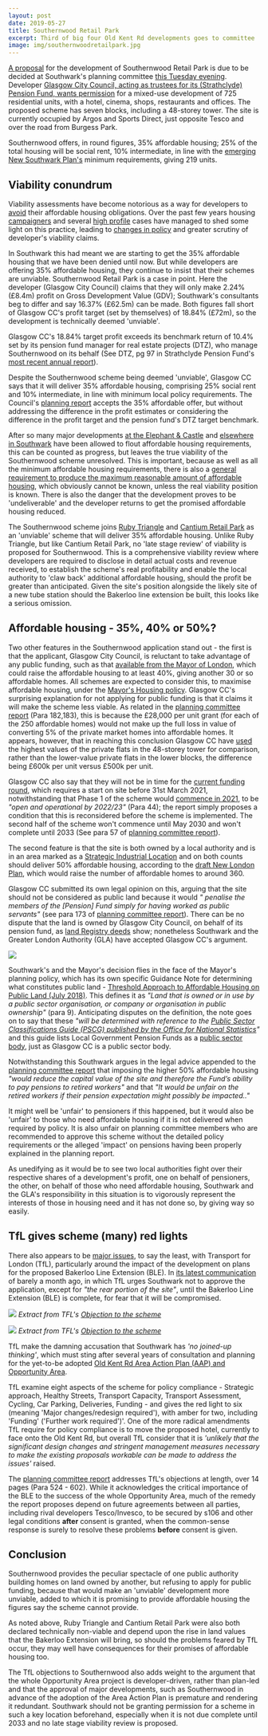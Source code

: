 ```yaml
---
layout: post
date: 2019-05-27
title: Southernwood Retail Park
excerpt: Third of big four Old Kent Rd developments goes to committee 
image: img/southernwoodretailpark.jpg
---
```

[A proposal](https://planning.southwark.gov.uk/online-applications/applicationDetails.do?activeTab=externalDocuments&keyVal=_STHWR_DCAPR_9580625) for the development of Southernwood Retail Park is due to be decided at Southwark's planning committee [this Tuesday evening](https://moderngov.southwark.gov.uk/ieListDocuments.aspx?CId=119&MId=6489&Ver=4). Developer [Glasgow City Council, acting as trustees for its (Strathclyde) Pension Fund, wants permission](https://planbuild.southwark.gov.uk/documents/?GetDocument=%7b%7b%7b!KrRBUGorCJrSgSs6BtYYVw%3d%3d!%7d%7d%7d) for a mixed-use development of 725 residential units, with a hotel, cinema, shops, restaurants and offices.  The proposed scheme has seven blocks, including a 48-storey tower.  The site is currently occupied by Argos and Sports Direct, just opposite Tesco and over the road from Burgess Park. 


Southernwood offers, in round figures, 35% affordable housing; 25% of the total housing will be social rent, 10% intermediate, in line with the [emerging New Southwark Plan's](https://www.southwark.gov.uk/planning-and-building-control/planning-policy-and-transport-policy/development-plan/local-plan?chapter=4) minimum requirements, giving 219 units.

## Viability conundrum

Viability assessments have become notorious as a way for developers to [avoid](https://england.shelter.org.uk/__data/assets/pdf_file/0010/1434439/2017.11.01_Slipping_through_the_loophole.pdf) their affordable housing obligations.  Over the past few years housing [campaigners](/viability-assessments) and several [high profile](https://www.theguardian.com/cities/2015/jun/25/london-developers-viability-planning-affordable-social-housing-regeneration-oliver-wainwright) cases have managed to shed some light on this practice, leading to [changes in policy](https://www.insidehousing.co.uk/home/home/london-borough-makes-viability-assessments-public-54133) and greater scrutiny of developer's viability claims.

In Southwark this had meant we are starting to get the 35% affordable housing that we have been denied until now.  But while developers are offering 35% affordable housing, they continue to insist that their schemes are unviable.  Southernwood Retail Park is a case in point.  Here the developer (Glasgow City Council) claims that they will only make 2.24% (£8.4m) profit on Gross Development Value (GDV); Southwark's consultants beg to differ and say 16.37% (£62.5m) can be made.  Both figures fall short of Glasgow CC's profit target (set by themselves) of 18.84% (£72m), so the development is technically deemed 'unviable'. 

Glasgow CC's 18.84% target profit exceeds its benchmark return of 10.4% set by its pension fund manager for real estate projects (DTZ), who manage Southernwood on its behalf (See DTZ, pg 97 in Strathclyde Pension Fund's [most recent annual report](https://www.spfo.org.uk/CHttpHandler.ashx?id=42886&p=0)).

Despite the Southernwood scheme being deemed 'unviable', Glasgow CC says that it will deliver 35% affordable housing, comprising 25% social rent and 10% intermediate, in line with minimum local policy requirements. The Council's [planning report](https://moderngov.southwark.gov.uk/documents/s82616/Report%20Southernwood%20Retail%20Park%202%20Humphrey%20Street%20London%20SE1%205JJ.pdf) accepts the 35% affordable offer, but without addressing the difference in the profit estimates or considering the difference in the profit target and the pension fund's DTZ target benchmark.

After so many major developments [at the Elephant & Castle](https://35percent.org/ivorytowers.html) and [elsewhere in Southwark](https://35percent.org/major-schemes) have been allowed to flout affordable housing requirements, this can be counted as progress, but leaves the true viability of the Southernwood scheme unresolved.  This is important, because as well as all the minimum affordable housing requirements, there is also a [general requirement to produce the maximum reasonable amount of affordable housing](https://www.london.gov.uk/what-we-do/planning/london-plan/current-london-plan/london-plan-chapter-3/policy-312-negotiating), which obviously cannot be known, unless the real viability position is known.  There is also the danger that the development proves to be 'undeliverable' and the developer returns to get the promised affordable housing reduced.

The Southernwood scheme joins [Ruby Triangle](https://35percent.org/2018-10-08-ruby-triangle-goes-to-committee/) and [Cantium Retail Park](https://www.southwarknews.co.uk/news/old-kent-road-cantium-plans-approved/) as an 'unviable' scheme that will deliver 35% affordable housing.  Unlike Ruby Triangle, but like Cantium Retail Park, no 'late stage review' of viability is proposed for Southernwood. This is a comprehensive viability review where developers are required to disclose in detail actual costs and revenue received, to establish the scheme's real profitability and enable the local authority to 'claw back' additional affordable housing, should the profit be greater than anticipated.  Given the site's position alongside the likely site of a new tube station should the Bakerloo line extension be built, this looks like a serious omission.

## Affordable housing - 35%, 40% or 50%?
Two other features in the Southernwood application stand out - the first is that the applicant, Glasgow City Council, is reluctant to take advantage of any public funding, such as that [available from the Mayor of London](https://www.london.gov.uk/file/11941201), which could raise the affordable housing to at least 40%, giving another 30 or so affordable homes.  All schemes are expected to consider this, to maximise affordable housing, under the [Mayor's Housing policy](https://www.london.gov.uk/sites/default/files/ah_viability_spg_20170816.pdf).  Glasgow CC's surprising explanation for not applying for public funding is that it claims it will make the scheme less viable.  As related in the [planning committee report](https://moderngov.southwark.gov.uk/documents/s82616/Report%20Southernwood%20Retail%20Park%202%20Humphrey%20Street%20London%20SE1%205JJ.pdf) (Para 182,183), this is because the £28,000 per unit grant (for each of the 250 affordable homes) would not make up the full loss in value of converting 5% of the private market homes into affordable homes. It appears, however, that in reaching this conclusion Glasgow CC have [used](https://planbuild.southwark.gov.uk/documents/?GetDocument=%7b%7b%7b!usFYGB9yhRh95Q0p6tmP8g%3d%3d!%7d%7d%7d) the highest values of the private flats in the 48-storey tower for comparison, rather than the lower-value private flats in the lower blocks, the difference being £600k per unit versus £500k per unit.

Glasgow CC also say that they will not be in time for the [current funding round](https://www.london.gov.uk/file/11941201), which requires a start on site before 31st March 2021, notwithstanding that Phase 1 of the scheme would [commence in 2021](https://planbuild.southwark.gov.uk/documents/?GetDocument=%7b%7b%7b!Z%2fngWgPScvw3gDPzmFkc8A%3d%3d!%7d%7d%7d), to be _"open and operational by 2022/23"_ (Para 44); the report simply proposes a condition that this is reconsidered before the scheme is implemented. The second half of the scheme won't commence until May 2030 and won't complete until 2033 (See para 57 of [planning committee report](https://moderngov.southwark.gov.uk/documents/s82616/Report%20Southernwood%20Retail%20Park%202%20Humphrey%20Street%20London%20SE1%205JJ.pdf)).

The second feature is that the site is both owned by a local authority and is in an area marked as a [Strategic Industrial Location](https://www.london.gov.uk/what-we-do/planning/london-plan/new-london-plan/draft-new-london-plan/chapter-6-economy/policy-e5-strategic-industrial-locations-sil) and on both counts should deliver 50% affordable housing, according to the [draft New London Plan](https://www.london.gov.uk/what-we-do/planning/london-plan/new-london-plan/draft-new-london-plan/chapter-4-housing/policy-h6-threshold-approach-applications), which would raise the number of affordable homes to around 360.

Glasgow CC submitted its own legal opinion on this, arguing that the site should not be considered as public land because it would _" penalise  the  members  of  the  [Pension] Fund  simply  for  having worked as public servants"_ (see para 173 of [planning committee report](https://moderngov.southwark.gov.uk/documents/s82616/Report%20Southernwood%20Retail%20Park%202%20Humphrey%20Street%20London%20SE1%205JJ.pdf)). There can be no dispute that the land is owned by Glasgow City Council, on behalf of its pension fund, as [land Registry deeds](35percent.org/lrdeeds/SouthernwoodRetailPark.pdf) show; nonetheless Southwark and the Greater London Authority (GLA) have accepted Glasgow CC's argument. 


![](https://35percent.org/img/SouthernwoodRetailParkdeeds.png)

Southwark's and the Mayor's decision flies in the face of the Mayor's planning policy, which has its own specific Guidance Note for determining what constitutes public land - [Threshold Approach to Affordable Housing on Public Land (July 2018)](https://www.london.gov.uk/sites/default/files/practice_note_on_threshold_approach_to_affordable_housing_on_public_land_july_2018.pdf).  This defines it as _"Land that is owned or in use by a public sector organisation, or company or organisation in public ownership"_ (para 9).  Anticipating disputes on the definition, the note goes on to say that these _"will be determined with reference to the [Public Sector Classifications Guide (PSCG) published by the Office for National Statistics](https://www.ons.gov.uk/economy/nationalaccounts/uksectoraccounts/datasets/publicsectorclassificationguide)"_
and this guide lists Local Government Pension Funds as a [public sector body](https://www.ons.gov.uk/methodology/classificationsandstandards/economicstatisticsclassifications/introductiontoeconomicstatisticsclassifications), just as Glasgow CC is a public sector body.  

Notwithstanding this Southwark argues in the legal advice appended to the [planning committee report](https://moderngov.southwark.gov.uk/documents/s82616/Report%20Southernwood%20Retail%20Park%202%20Humphrey%20Street%20London%20SE1%205JJ.pdf) that imposing the higher 50% affordable housing  _"would reduce the capital value of the site and therefore the Fund’s ability to pay pensions to retired workers"_ and that _"It would be unfair on the retired workers if their pension expectation might possibly be impacted.."_

It might well be 'unfair' to pensioners if this happened, but it would also be 'unfair' to those who need affordable housing if it is not delivered when required by policy. It is also unfair on planning committee members who are recommended to approve this scheme without the detailed policy requirements or the alleged 'impact' on pensions having been properly explained in the planning report.

As unedifying as it would be to see two local authorities fight over their respective shares of a development's profit, one on behalf of pensioners, the other, on behalf of those who need affordable housing, Southwark and the GLA's responsibility in this situation is to vigorously represent the interests of those in housing need and it has not done so, by giving way so easily.

## TfL gives scheme (many) red lights

There also appears to be [major issues](https://www.london-se1.co.uk/news/view/9916), to say the least, with Transport for London (TfL), particularly  around the impact of the development on plans for the proposed Bakerloo Line Extension (BLE). In [its latest communication](https://35percent.org/img/TfL_Southernwood.pdf) of barely a month ago, in which TfL urges Southwark not to approve the application, except for _"the rear portion of the site"_, until the Bakerloo Line Extension (BLE) is complete, for fear that it will be compromised.


![](https://35percent.org/img/swtflsummary2.png)
*Extract from TFL's [Objection to the scheme](https://35percent.org/img/TfL_Southernwood.pdf)*

![](https://35percent.org/img/swtflsummary.png)
*Extract from TFL's [Objection to the scheme](https://planbuild.southwark.gov.uk/documents/?GetDocument=%7b%7b%7b!W%2bBDjjAJuU3mmtTnlOWc0Q%3d%3d!%7d%7d%7d)*

TfL make the damning accusation that Southwark has _'no joined-up thinking'_, which must sting after several years of consultation and planning for the yet-to-be adopted [Old Kent Rd Area Action Plan (AAP) and Opportunity Area](https://www.southwark.gov.uk/planning-and-building-control/planning-policy-and-transport-policy/development-plan/area-action-plans). 

TfL examine eight aspects of the scheme for policy compliance - Strategic approach, Healthy Streets, Transport Capacity, Transport Assessment, Cycling, Car Parking, Deliveries, Funding - and gives the red light to six (meaning 'Major changes/redesign required'), with amber for two, including 'Funding' ('Further work required')'.  One of the more radical amendments TfL require for policy compliance is to move the proposed hotel, currently to face onto the Old Kent Rd, but overall TfL consider that it is _'unlikely that the significant design changes and stringent management measures necessary to make the existing proposals workable can be made to address the issues'_ raised.

The [planning committee report](https://moderngov.southwark.gov.uk/documents/s82616/Report%20Southernwood%20Retail%20Park%202%20Humphrey%20Street%20London%20SE1%205JJ.pdf) addresses TfL's objections at length, over 14 pages (Para 524 - 602). While it acknowledges the critical importance of the BLE to the success of the whole Opportunity Area, much of the remedy the report proposes depend on future agreements between all parties, including rival developers Tesco/Invesco, to be secured by s106 and other legal conditions **after** consent is granted, when the common-sense response is surely to resolve these problems **before** consent is given.

## Conclusion

Southernwood provides the peculiar spectacle of one public authority building homes on land owned by another, but refusing to apply for public funding, because that would make an 'unviable' development more unviable, added to which it is promising to provide affordable housing the figures say the scheme cannot provide.

As noted above, Ruby Triangle and Cantium Retail Park were also both declared technically non-viable and depend upon the rise in land values that the Bakerloo Extension will bring, so should the problems feared by TfL occur, they may well have consequences for their promises of affordable housing too.  

The TfL objections to Southernwood also adds weight to the argument that the whole Opportunity Area project is developer-driven, rather than plan-led and that the approval of major developments, such as Southernwood in advance of the adoption of the Area Action Plan is premature and rendering it redundant. Southwark should not be granting permission for a scheme in such a key location beforehand, especially when it is not due complete until 2033 and no late stage viability review is proposed.

<meta name="twitter:card" content="summary_large_image">
<meta name="twitter:site" content="@35percent_EAN">
<meta name="twitter:title" content="Southernwood Retail Park">
<meta name="twitter:description" content="Third major Old Kent Road scheme up for approval. Mayor's 50% affordable housing requirement for public land trumped by Glasgow Council worker's pension expectations.">
<meta name="twitter:image" content="https://35percent.org/img/southernwoodretailpark.jpg">
